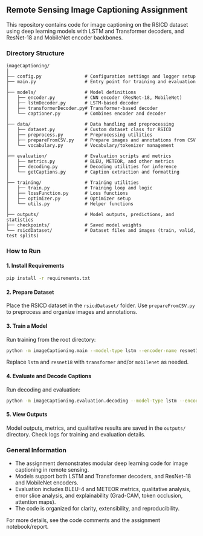 ## Remote Sensing Image Captioning Assignment

This repository contains code for image captioning on the RSICD dataset using deep learning models with LSTM and Transformer decoders, and ResNet-18 and MobileNet encoder backbones.

### Directory Structure

```
imageCaptioning/
│
├── config.py                # Configuration settings and logger setup
├── main.py                  # Entry point for training and evaluation
│
├── models/                  # Model definitions
│   ├── encoder.py           # CNN encoder (ResNet-18, MobileNet)
│   ├── lstmDecoder.py       # LSTM-based decoder
│   ├── transformerDecoder.py# Transformer-based decoder
│   └── captioner.py         # Combines encoder and decoder
│
├── data/                    # Data handling and preprocessing
│   ├── dataset.py           # Custom dataset class for RSICD
│   ├── preprocess.py        # Preprocessing utilities
│   ├── prepareFromCSV.py    # Prepare images and annotations from CSV
│   └── vocabulary.py        # Vocabulary/tokenizer management
│
├── evaluation/              # Evaluation scripts and metrics
│   ├── metrics.py           # BLEU, METEOR, and other metrics
│   ├── decoding.py          # Decoding utilities for inference
│   └── getCaptions.py       # Caption extraction and formatting
│
├── training/                # Training utilities
│   ├── train.py             # Training loop and logic
│   ├── lossFunction.py      # Loss functions
│   ├── optimizer.py         # Optimizer setup
│   └── utils.py             # Helper functions
│
├── outputs/                 # Model outputs, predictions, and statistics
├── checkpoints/             # Saved model weights
└── rsicdDataset/            # Dataset files and images (train, valid, test splits)
```

### How to Run

#### 1. Install Requirements
```bash
pip install -r requirements.txt
```

#### 2. Prepare Dataset
Place the RSICD dataset in the `rsicdDataset/` folder. Use `prepareFromCSV.py` to preprocess and organize images and annotations.

#### 3. Train a Model
Run training from the root directory:
```bash
python -m imageCaptioning.main --model-type lstm --encoder-name resnet18
```
Replace `lstm` and `resnet18` with `transformer` and/or `mobilenet` as needed.

#### 4. Evaluate and Decode Captions
Run decoding and evaluation:
```bash
python -m imageCaptioning.evaluation.decoding --model-type lstm --encoder-name resnet18
```

#### 5. View Outputs
Model outputs, metrics, and qualitative results are saved in the `outputs/` directory. Check logs for training and evaluation details.

### General Information

- The assignment demonstrates modular deep learning code for image captioning in remote sensing.
- Models support both LSTM and Transformer decoders, and ResNet-18 and MobileNet encoders.
- Evaluation includes BLEU-4 and METEOR metrics, qualitative analysis, error slice analysis, and explainability (Grad-CAM, token occlusion, attention maps).
- The code is organized for clarity, extensibility, and reproducibility.

For more details, see the code comments and the assignment notebook/report.
